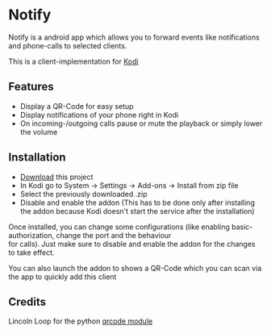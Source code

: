 Notify
===========

Notify is a android app which allows you to forward events like notifications and phone-calls to selected clients.

This is a client-implementation for <a href="http://kodi.tv/">Kodi</a>

## Features

- Display a QR-Code for easy setup
- Display notifications of your phone right in Kodi
- On incoming-/outgoing calls pause or mute the playback or simply lower the volume


## Installation

- <a href="https://github.com/linuxwhatelse/notify-kodi/archive/master.zip">Download</a> this project<br>
- In Kodi go to System -> Settings -> Add-ons -> Install from zip file
- Select the previously downloaded .zip
- Disable and enable the addon (This has to be done only after installing the addon because Kodi doesn't start the service after the installation)


Once installed, you can change some configurations (like enabling basic-authorization, change the port and the behaviour<br>
for calls). Just make sure to disable and enable the addon for the changes to take effect.<br>

You can also launch the addon to shows a QR-Code which you can scan via the app to quickly add this client


## Credits
Lincoln Loop for the python <a href="https://github.com/lincolnloop/python-qrcode">qrcode module</a>
